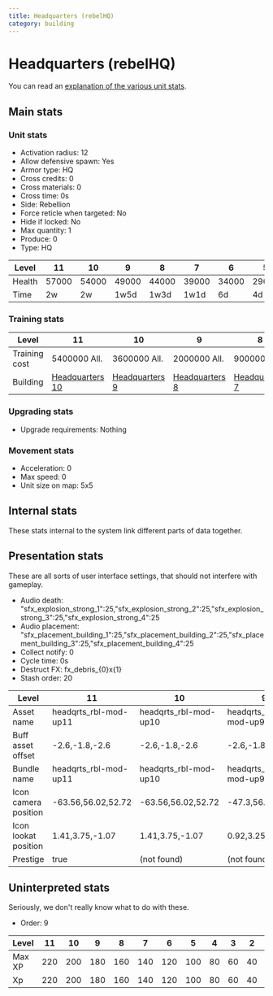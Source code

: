 ```yaml
---
title: Headquarters (rebelHQ)
category: building
---
```


# Headquarters (rebelHQ)

You can read an [explanation  of the various unit stats](unitexplained.md).

## Main stats

### Unit stats

  * Activation radius: 12
  * Allow defensive spawn: Yes
  * Armor type: HQ
  * Cross credits: 0
  * Cross materials: 0
  * Cross time: 0s
  * Side: Rebellion
  * Force reticle when targeted: No
  * Hide if locked: No
  * Max quantity: 1
  * Produce: 0
  * Type: HQ

|Level |11   |10   |9    |8    |7    |6    |5    |4    |3    |2    |1    |
|------|-----|-----|-----|-----|-----|-----|-----|-----|-----|-----|-----|
|Health|57000|54000|49000|44000|39000|34000|29000|24000|18000|15000|10000|
|Time  |2w   |2w   |1w5d |1w3d |1w1d |6d   |4d   |1d   |4h   |30s  |8m20s|


### Training stats

|Level        |11                             |10                            |9                             |8                             |7                             |6                             |5                             |4                             |3                             |2                             |1        |
|-------------|-------------------------------|------------------------------|------------------------------|------------------------------|------------------------------|------------------------------|------------------------------|------------------------------|------------------------------|------------------------------|---------|
|Training cost|5400000 All.                   |3600000 All.                  |2000000 All.                  |900000 All.                   |750000 All.                   |275000 All.                   |135000 All.                   |45000 All.                    |9000 All.                     |1500 All.                     |1000 All.|
|Building     |[Headquarters 10](rebelHQ.html)|[Headquarters 9](rebelHQ.html)|[Headquarters 8](rebelHQ.html)|[Headquarters 7](rebelHQ.html)|[Headquarters 6](rebelHQ.html)|[Headquarters 5](rebelHQ.html)|[Headquarters 4](rebelHQ.html)|[Headquarters 3](rebelHQ.html)|[Headquarters 2](rebelHQ.html)|[Headquarters 1](rebelHQ.html)|None     |


### Upgrading stats

  * Upgrade requirements: Nothing

### Movement stats

  * Acceleration: 0
  * Max speed: 0
  * Unit size on map: 5x5

## Internal stats

These stats internal to the system link different parts of data together.


## Presentation stats

These are all sorts of user interface settings, that should not interfere with gameplay.

  * Audio death: "sfx_explosion_strong_1":25,"sfx_explosion_strong_2":25,"sfx_explosion_strong_3":25,"sfx_explosion_strong_4":25
  * Audio placement: "sfx_placement_building_1":25,"sfx_placement_building_2":25,"sfx_placement_building_3":25,"sfx_placement_building_4":25
  * Collect notify: 0
  * Cycle time: 0s
  * Destruct FX: fx_debris_{0}x{1}
  * Stash order: 20

|Level               |11                   |10                   |9                   |8                   |7                   |6                   |5                   |4                   |3                   |2                   |1                   |
|--------------------|---------------------|---------------------|--------------------|--------------------|--------------------|--------------------|--------------------|--------------------|--------------------|--------------------|--------------------|
|Asset name          |headqrts_rbl-mod-up11|headqrts_rbl-mod-up10|headqrts_rbl-mod-up9|headqrts_rbl-mod-up8|headqrts_rbl-mod-up7|headqrts_rbl-mod-up6|headqrts_rbl-mod-up5|headqrts_rbl-mod-up4|headqrts_rbl-mod-up3|headqrts_rbl-mod-up2|headqrts_rbl-mod-up1|
|Buff asset offset   |-2.6,-1.8,-2.6       |-2.6,-1.8,-2.6       |-2.6,-1.8,-2.6      |-2.6,-1.8,-2.6      |-2,-2.2,-2          |-1.6,-2.4,-1.6      |-1.6,-2.4,-1.6      |-1,-3.6,-1.6        |-0.8,-3.6,-1.2      |-0.8,-3.6,-1.2      |-0.8,-3.6,-1.2      |
|Bundle name         |headqrts_rbl-mod-up11|headqrts_rbl-mod-up10|headqrts_rbl-mod-up9|headqrts_rbl-mod-up8|headqrts_rbl-mod-up7|headqrts_rbl-mod-up6|headqrts_rbl-mod-up5|headqrts_rbl-mod-up4|headqrts_rbl-mod-up3|headqrts_rbl-mod-up2|headqrts_rbl-mod-up1|
|Icon camera position|-63.56,56.02,52.72   |-63.56,56.02,52.72   |-47.3,56.62,73.93   |-43.3,52.33,69.44   |-43.61,51.45,69.84  |-43.61,51.45,69.84  |-43.61,51.45,69.84  |-43.61,51.45,69.84  |-43.61,51.45,69.84  |-43.61,51.45,69.84  |-43.61,51.45,69.84  |
|Icon lookat position|1.41,3.75,-1.07      |1.41,3.75,-1.07      |0.92,3.25,-1.29     |1.54,2.64,-0.59     |1.23,1.76,-0.19     |1.23,1.76,-0.19     |1.23,1.76,-0.19     |1.23,1.76,-0.19     |1.23,1.76,-0.19     |1.23,1.76,-0.19     |1.23,1.76,-0.19     |
|Prestige            |true                 |(not found)          |(not found)         |(not found)         |(not found)         |(not found)         |(not found)         |(not found)         |(not found)         |(not found)         |(not found)         |


## Uninterpreted stats

Seriously, we don't really know what to do with these.

  * Order: 9

|Level |11 |10 |9  |8  |7  |6  |5  |4 |3 |2 |1 |
|------|---|---|---|---|---|---|---|--|--|--|--|
|Max XP|220|200|180|160|140|120|100|80|60|40|20|
|Xp    |220|200|180|160|140|120|100|80|60|40|20|


